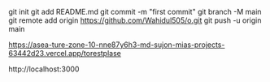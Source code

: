 git init
git add README.md
git commit -m "first commit"
git branch -M main
git remote add origin https://github.com/Wahidul505/o.git
git push -u origin main







https://asea-ture-zone-10-nne87y6h3-md-sujon-mias-projects-63442d23.vercel.app/torestplase



http://localhost:3000